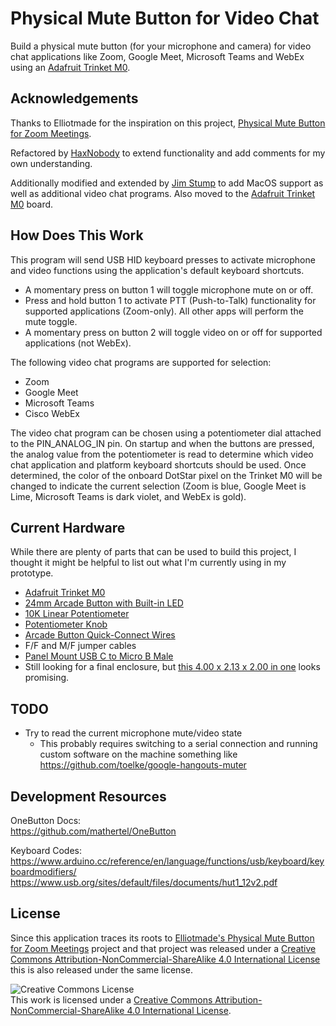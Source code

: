 # Physical Mute Button for Video Chat

Build a physical mute button (for your microphone and camera) for video chat
applications like Zoom, Google Meet, Microsoft Teams and WebEx using an
[Adafruit Trinket M0](https://www.adafruit.com/product/3500).

## Acknowledgements

Thanks to Elliotmade for the inspiration on this project,
[Physical Mute Button for Zoom Meetings](https://elliotmade.com/2020/04/23/physical-mute-button-for-zoom-meetings/).

Refactored by [HaxNobody](https://gist.github.com/HaxNobody/7bde369d7a41348b8b91c1a4f358ea4a)
to extend functionality and add comments for my own understanding.

Additionally modified and extended by [Jim Stump](https://github.com/jimstump/trinket-m0-physical-mute-button-for-video-chat-2-button)
to add MacOS support as well as additional video chat programs.  Also moved to
the [Adafruit Trinket M0](https://www.adafruit.com/product/3500) board.

## How Does This Work

This program will send USB HID keyboard presses to activate microphone and
video functions using the application's default keyboard shortcuts.
 * A momentary press on button 1 will toggle microphone mute on or off.
 * Press and hold button 1 to activate PTT (Push-to-Talk) functionality for
   supported applications (Zoom-only).  All other apps will perform the
   mute toggle.
 * A momentary press on button 2 will toggle video on or off for supported
   applications (not WebEx).

The following video chat programs are supported for selection:
 * Zoom
 * Google Meet
 * Microsoft Teams
 * Cisco WebEx

The video chat program can be chosen using a potentiometer dial attached to
the PIN_ANALOG_IN pin.  On startup and when the buttons are pressed, the
analog value from the potentiometer is read to determine which video chat
application and platform keyboard shortcuts should be used.  Once determined,
the color of the onboard DotStar pixel on the Trinket M0 will be changed to
indicate the current selection (Zoom is blue, Google Meet is Lime, Microsoft
Teams is dark violet, and WebEx is gold).

## Current Hardware

While there are plenty of parts that can be used to build this project, I
thought it might be helpful to list out what I'm currently using in my
prototype.

* [Adafruit Trinket M0](https://www.adafruit.com/product/3500)
* [24mm Arcade Button with Built-in LED](https://www.amazon.com/dp/B06Y29LBJ4)
* [10K Linear Potentiometer](https://www.adafruit.com/product/562)
* [Potentiometer Knob](https://www.adafruit.com/product/2047)
* [Arcade Button Quick-Connect Wires](https://www.adafruit.com/product/1152)
* F/F and M/F jumper cables
* [Panel Mount USB C to Micro B Male](https://www.adafruit.com/product/4056)
* Still looking for a final enclosure, but [this 4.00 x 2.13 x 2.00 in one](https://www.polycase.com/ts-2420p) looks promising.

## TODO

 * Try to read the current microphone mute/video state
   * This probably requires switching to a serial connection and running
     custom software on the machine something like https://github.com/toelke/google-hangouts-muter

## Development Resources

OneButton Docs:  
https://github.com/mathertel/OneButton

Keyboard Codes:  
https://www.arduino.cc/reference/en/language/functions/usb/keyboard/keyboardmodifiers/
https://www.usb.org/sites/default/files/documents/hut1_12v2.pdf

## License

Since this application traces its roots to [Elliotmade's Physical Mute Button for Zoom Meetings](https://elliotmade.com/2020/04/23/physical-mute-button-for-zoom-meetings/)
project and that project was released under a [Creative Commons Attribution-NonCommercial-ShareAlike 4.0 International License](http://creativecommons.org/licenses/by-nc-sa/4.0/)
this is also released under the same license.

![Creative Commons License](https://i.creativecommons.org/l/by-nc-sa/4.0/88x31.png)  
This work is licensed under a [Creative Commons Attribution-NonCommercial-ShareAlike 4.0 International License](http://creativecommons.org/licenses/by-nc-sa/4.0/).
